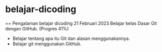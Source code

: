 # belajar-dicoding
== Pengalaman belajar dicoding
21 Februari 2023
Belajar kelas Dasar Git dengan GitHub. (Progres 41%)
* Belajar tentang apa itu Git dan alasan menggunakannya.
* Belajar git menggunakan GitHub.
